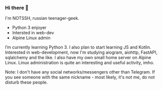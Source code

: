 ### Hi there 👋
I'm NOTSSH, russian teenager-geek.
- Python 3 enjoyer
- Intersted in web-dev
- Alpine Linux admin

I’m currently learning Python 3. I also plan to start learning JS and Kotlin. Interested in web-development, now I'm studying aiogram, aiohttp, FastAPI, sqlalchemy and the like.
I also have my own small home server on Alpine Linux. Linux administration is quite an interesting and useful activity, imho.

Note: I don't have any social networks/messengers other than Telegram. If you see someone with the same nickname -  most likely, it's not me, do not disturb these people.
